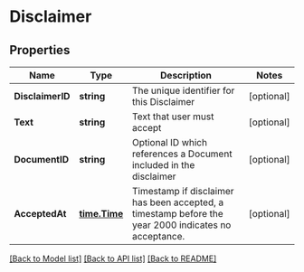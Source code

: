 # Disclaimer

## Properties

Name | Type | Description | Notes
------------ | ------------- | ------------- | -------------
**DisclaimerID** | **string** | The unique identifier for this Disclaimer | [optional] 
**Text** | **string** | Text that user must accept | [optional] 
**DocumentID** | **string** | Optional ID which references a Document included in the disclaimer | [optional] 
**AcceptedAt** | [**time.Time**](time.Time.md) | Timestamp if disclaimer has been accepted, a timestamp before the year 2000 indicates no acceptance. | [optional] 

[[Back to Model list]](../README.md#documentation-for-models) [[Back to API list]](../README.md#documentation-for-api-endpoints) [[Back to README]](../README.md)


